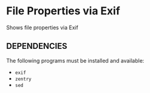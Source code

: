 File Properties via Exif
========================

Shows file properties via Exif

DEPENDENCIES
------------

The following programs must be installed and available:

* `exif`
* `zentry`
* `sed`
